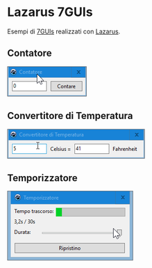 # Lazarus 7GUIs

Esempi di [7GUIs](https://eugenkiss.github.io/7guis/tasks) realizzati con [Lazarus](https://www.lazarus-ide.org/).

## Contatore

![anteprima](contatore/anteprima.gif)

## Convertitore di Temperatura

![anteprima](convertitore/anteprima.gif)

## Temporizzatore

![anteprima](temporizzatore/anteprima.gif)